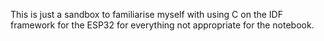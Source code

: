 This is just a sandbox to familiarise myself with using C on the IDF framework for the ESP32 for everything not appropriate for the notebook.  